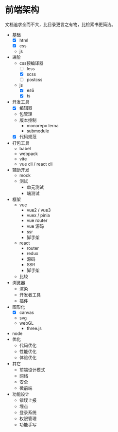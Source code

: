 # 前端架构

文档追求全而不大，比目录更言之有物，比检索书更简洁。

- 基础
  - [x] html
  - [x] css
  - js
- 进阶
  - css预编译器
    - [ ] less
    - [x] scss
    - [ ] postcss
  - js
    - [x] es6
    - [x] ts
- 开发工具
  - [x] 编辑器
  - 包管理
  - 版本控制
    - monorepo lerna
    - submodule
  - [x] 代码规范
- 打包工具
  - babel
  - webpack
  - vite
  - vue cli / react cli
- 辅助开发
  - mock
  - 测试
    - 单元测试
    - 端测试
- 框架
  - vue
    - vue2 / vue3
    - vuex / pinia
    - vue router
    - vue 源码
    - ssr
    - 脚手架
  - react
    - router
    - redux
    - 源码
    - SSR
    - 脚手架
  - 比较
- 浏览器
  - 渲染
  - 开发者工具
  - 插件
- 图形化
  - [x] canvas
  - svg
  - webGL
    - three.js
- node
- 优化
  - 代码优化
  - 性能优化
  - 体验优化
- 其它
  - 前端设计模式
  - 网络
  - 安全
  - 微前端
- 功能设计
  - 错误上报
  - 埋点
  - 登录系统
  - 权限管理
  - 功能手写
